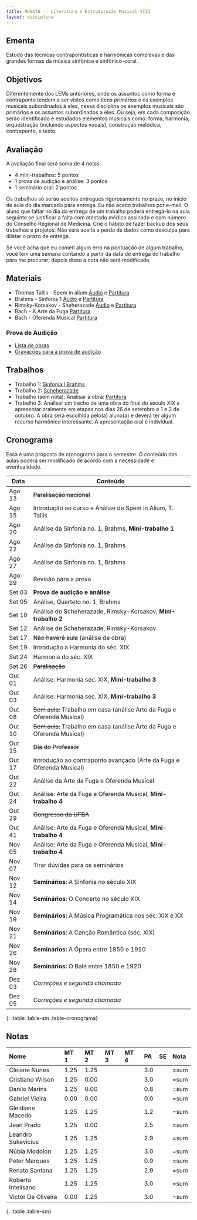 ```yaml
---
title: MUSA76 -- Literatura e Estruturação Musical VIII
layout: disciplina
---
```


## Ementa

Estudo das técnicas contrapontísticas e harmônicas complexas e das
grandes formas da música sinfônica e sinfônico-coral.

## Objetivos

Diferentemente dos LEMs anteriores, onde os assuntos como forma e
contraponto tendem a ser vistos como itens primários e os exemplos
musicais subordinados à eles, nessa disciplina os exemplos musicais
são primários e os assuntos subordinados a eles. Ou seja, em cada
composição serão identificado e estudados elementos musicais como:
forma, harmonia, orquestração (incluindo aspectos vocais), construção
melódica, contraponto, e texto.

## Avaliação

A avaliação final será soma de 4 notas:

  * 4 mini-trabalhos: 5 pontos
  * 1 prova de audição e análise: 3 pontos
  * 1 seminário oral: 2 pontos

Os trabalhos só serão aceitos entregues rigorosamente no prazo, no
início de aula do dia marcado para entrega. Eu não aceito trabalhos
por e-mail. O aluno que faltar no dia da entrega de um trabalho poderá
entregá-lo na aula seguinte se justificar a falta com atestado médico
assinado e com número do Conselho Regional de Medicina. Crie o hábito
de fazer backup dos seus trabalhos e projetos. Não será aceita a perda
de dados como desculpa para dilatar o prazo de entrega.

Se você acha que eu cometi algum erro na pontuação de algum trabalho,
você tem uma semana contando a partir da data de entrega do trabalho
para me procurar; depois disso a nota não será modificada.

## Materiais

- Thomas Tallis - Spem in alium [Áudio][1] e [Partitura][2]
- Brahms - Sinfonia 1 [Áudio][3] e [Partitura][4]
- Rimsky-Korsakov - Sheherazade [Áudio][5] e [Partitura][6]
- Bach - A Arte da Fuga [Partitura][8]
- Bach - Oferenda Musical [Partitura][10]

### Prova de Audição

- [Lista de obras](/pedro/lista-prova-audicao-lem8/)
- [Gravações para a prova de audição][11]


<!--
- Bach - A Arte da Fuga [Áudio][7] e [Partitura][8]
- Bach - Oferenda Musical [Áudio][9] e [Partitura][10]
-->


## Trabalhos

- Trabalho 1: [Sinfonia I Brahms](/pedro/trabalho-brahms/)
- Trabalho 2: [Scheherazade](/pedro/trabalho-scheherazade/)
- Trabalho (sem nota): Analisar a obra: [Partitura][12]
- Trabalho 3: Analisar um trecho de uma obra do final do século XIX e
  apresentar oralmente em etapas nos dias 26 de setembro e 1 e 3 de
  outubro. A obra será escolhida pelo(a) aluno(a) e deverá ter algum
  recurso harmônico interessante. A apresentação oral é individual.

<!--
- Trabalho 3: [Fuga](/pedro/trabalho-fuga/)
-->

## Cronograma

Essa é uma proposta de cronograma para o semestre. O conteúdo das
aulas poderá ser modificado de acordo com a necessidade e
eventualidade.

| Data   | Conteúdo                                                                        |
| -----  | ---                                                                             |
| Ago 13 | <del>Paralisação nacional</del>                                                 |
| Ago 15 | Introdução ao curso e Análise de Spem in Alium, T. Tallis                       |
| Ago 20 | Análise da Sinfonia no. 1, Brahms, **Mini-trabalho 1**                          |
| Ago 22 | Análise da Sinfonia no. 1, Brahms                                               |
| Ago 27 | Análise da Sinfonia no. 1, Brahms                                               |
| Ago 29 | Revisão para a prova                                                            |
| Set 03 | **Prova de audição e análise**                                                  |
| Set 05 | Análise, Quarteto no. 1, Brahms                                                 |
| Set 10 | Análise de Scheherazade, Rimsky-Korsakov, **Mini-trabalho 2**                   |
| Set 12 | Análise de Scheherazade, Rimsky-Korsakov                                        |
| Set 17 | <del>Não haverá aula</del> (análise de obra)                                    |
| Set 19 | Introdução a Harmonia do séc. XIX                                               |
| Set 24 | Harmonia do séc. XIX                                                            |
| Set 26 | <del>Paralisação</del>                                                          |
| Out 01 | Análise: Harmonia séc. XIX, **Mini-trabalho 3**                                 |
| Out 03 | Análise: Harmonia séc. XIX, **Mini-trabalho 3**                                 |
| Out 08 | <del>Sem aula:</del> Trabalho em casa (análise Arte da Fuga e Oferenda Musical) |
| Out 10 | <del>Sem aula:</del> Trabalho em casa (análise Arte da Fuga e Oferenda Musical) |
| Out 15 | <del>Dia do Professor</del>                                                     |
| Out 17 | Introdução ao contraponto avançado (Arte da Fuga e Oferenda Musical)            |
| Out 22 | Análise da Arte da Fuga e Oferenda Musical                                      |
| Out 24 | Análise: Arte da Fuga e Oferenda Musical,  **Mini-trabalho 4**                  |
| Out 29 | <del>Congresso da UFBA</del>                                                    |
| Out 41 | Análise: Arte da Fuga e Oferenda Musical,  **Mini-trabalho 4**                  |
| Nov 05 | Análise: Arte da Fuga e Oferenda Musical,  **Mini-trabalho 4**                  |
| Nov 07 | Tirar dúvidas para os seminários                                                |
| Nov 12 | **Seminários:** A Sinfonia no século XIX                                        |
| Nov 14 | **Seminários:** O Concerto no século XIX                                        |
| Nov 19 | **Seminários:** A Música Programática nos séc. XIX e XX                         |
| Nov 21 | **Seminários:** A Canção Romântica (séc. XIX)                                   |
| Nov 26 | **Seminários:** A Ópera entre 1850 e 1910                                       |
| Nov 28 | **Seminários:** O Balé entre 1850 e 1920                                        |
| Dez 03 | *Correções e segunda chamada*                                                   |
| Dez 05 | *Correções e segunda chamada*                                                   |
{: .table .table-sm .table-cronograma}


## Notas

| Nome               | MT 1 | MT 2 | MT 3 | MT 4 | PA  | SE | Nota |
| :----------------- | :-   | :-   | :-   | :-   | :-  | :- | :--- |
| Cleiane Nunes      | 1.25 | 1.25 |      |      | 3.0 |    | =sum |
| Cristiano Wilson   | 1.25 | 0.00 |      |      | 3.0 |    | =sum |
| Danilo Marins      | 1.25 | 0.00 |      |      | 0.8 |    | =sum |
| Gabriel Vieira     | 0.00 | 0.00 |      |      | 0.0 |    | =sum |
| Gleidiane Macedo   | 1.25 | 1.25 |      |      | 1.2 |    | =sum |
| Jean Prado         | 1.25 | 0.00 |      |      | 2.5 |    | =sum |
| Leandro Sukevicius | 1.25 | 1.25 |      |      | 2.9 |    | =sum |
| Núbia Modolon      | 1.25 | 1.25 |      |      | 3.0 |    | =sum |
| Peter Marques      | 1.25 | 1.25 |      |      | 0.9 |    | =sum |
| Renato Santana     | 1.25 | 1.25 |      |      | 2.9 |    | =sum |
| Roberto Intelisano | 1.25 | 1.25 |      |      | 3.0 |    | =sum |
| Victor De Oliveira | 0.00 | 1.25 |      |      | 3.0 |    | =sum |
{: .table .table-sm}


[1]: https://www.dropbox.com/s/8ysu9t77g5d0rcj/Spem%20in%20Alium%20-%20Audio.m4a?dl=0
[2]: https://www.dropbox.com/s/ip6ni4wun5ciigt/Spem%20in%20Alium%20-%20Partitura.pdf?dl=0
[3]: https://www.dropbox.com/s/dgqftf0c5hhbytf/Brahms%20-%20Sinfonia%201.m4a?dl=0
[4]: https://www.dropbox.com/s/9mh54tjm6bt8j7i/Brahms%20-%20Sinfonia%201.pdf?dl=0
[5]: https://www.dropbox.com/s/le8vrrys4s528ga/Rimsky-Korsakov%20-%20Sheherazade%20-%20Orquestra.m4a?dl=0
[6]: https://www.dropbox.com/s/z7yis1nxs72u38w/Rimsky-Korsakov%20-%20Sheherazade%20-%20Orquestra.pdf?dl=0
[7]: http://#
[8]: https://www.dropbox.com/s/vwjs88y43yh26sg/Bach%20-%20A%20Arte%20da%20Fuga.pdf?dl=0
[9]: http://#
[10]: https://www.dropbox.com/s/hu8awmglpq1yupp/Bach%20-%20Oferenda%20Musical.pdf?dl=0
[11]: https://www.dropbox.com/s/hdwdp46kf1t9bvn/Musicas%20Audicao.zip?dl=0
[12]: https://www.dropbox.com/s/opnarcabkgnc56w/musica.pdf?dl=0
